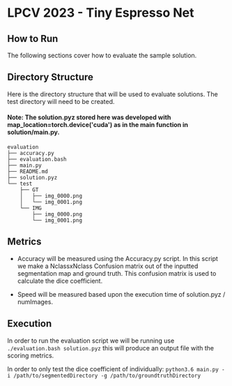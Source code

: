# LPCV 2023 - Tiny Espresso Net

## How to Run

The following sections cover how to evaluate the sample solution.

## Directory Structure

Here is the directory structure that will be used to evaluate solutions. The test directory will need to be created.
#### Note: The solution.pyz stored here was developed with map_location=torch.device('cuda') as in the main function in solution/main.py.
```
evaluation
├── accuracy.py
├── evaluation.bash
├── main.py
├── README.md
├── solution.pyz
└── test
    ├── GT
    │   ├── img_0000.png
    │   └── img_0001.png
    └── IMG
        ├── img_0000.png
        └── img_0001.png
```
## Metrics
- Accuracy will be measured using the Accuracy.py script. In this script we make a NclassxNclass Confusion matrix out of the inputted segmentation map and ground truth. This confusion matrix is used to calculate the dice coefficient.

- Speed will be measured based upon the execution time of solution.pyz / numImages.

## Execution
In order to run the evaluation script we will be running use `./evaluation.bash solution.pyz` this will produce an output file with the scoring metrics.

In order to only test the dice coefficient of individually:
`python3.6 main.py -i /path/to/segmentedDirectory -g /path/to/groundtruthDirectory`
